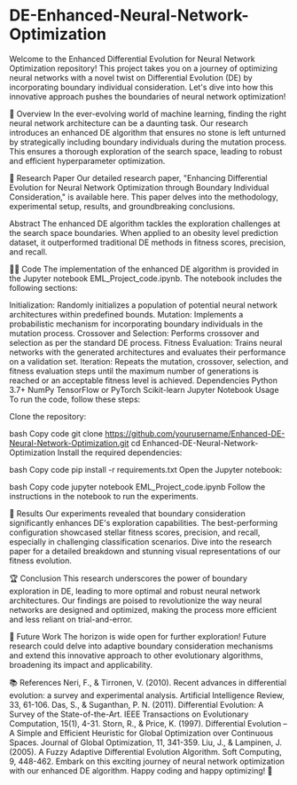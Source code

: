 # DE-Enhanced-Neural-Network-Optimization
Welcome to the Enhanced Differential Evolution for Neural Network Optimization repository! This project takes you on a journey of optimizing neural networks with a novel twist on Differential Evolution (DE) by incorporating boundary individual consideration. Let's dive into how this innovative approach pushes the boundaries of neural network optimization!

🚀 Overview
In the ever-evolving world of machine learning, finding the right neural network architecture can be a daunting task. Our research introduces an enhanced DE algorithm that ensures no stone is left unturned by strategically including boundary individuals during the mutation process. This ensures a thorough exploration of the search space, leading to robust and efficient hyperparameter optimization.

📄 Research Paper
Our detailed research paper, "Enhancing Differential Evolution for Neural Network Optimization through Boundary Individual Consideration," is available here. This paper delves into the methodology, experimental setup, results, and groundbreaking conclusions.

Abstract
The enhanced DE algorithm tackles the exploration challenges at the search space boundaries. When applied to an obesity level prediction dataset, it outperformed traditional DE methods in fitness scores, precision, and recall.

🧑‍💻 Code
The implementation of the enhanced DE algorithm is provided in the Jupyter notebook EML_Project_code.ipynb. The notebook includes the following sections:

Initialization: Randomly initializes a population of potential neural network architectures within predefined bounds.
Mutation: Implements a probabilistic mechanism for incorporating boundary individuals in the mutation process.
Crossover and Selection: Performs crossover and selection as per the standard DE process.
Fitness Evaluation: Trains neural networks with the generated architectures and evaluates their performance on a validation set.
Iteration: Repeats the mutation, crossover, selection, and fitness evaluation steps until the maximum number of generations is reached or an acceptable fitness level is achieved.
Dependencies
Python 3.7+
NumPy
TensorFlow or PyTorch
Scikit-learn
Jupyter Notebook
Usage
To run the code, follow these steps:

Clone the repository:

bash
Copy code
git clone https://github.com/yourusername/Enhanced-DE-Neural-Network-Optimization.git
cd Enhanced-DE-Neural-Network-Optimization
Install the required dependencies:

bash
Copy code
pip install -r requirements.txt
Open the Jupyter notebook:

bash
Copy code
jupyter notebook EML_Project_code.ipynb
Follow the instructions in the notebook to run the experiments.

🌟 Results
Our experiments revealed that boundary consideration significantly enhances DE's exploration capabilities. The best-performing configuration showcased stellar fitness scores, precision, and recall, especially in challenging classification scenarios. Dive into the research paper for a detailed breakdown and stunning visual representations of our fitness evolution.

🏆 Conclusion
This research underscores the power of boundary exploration in DE, leading to more optimal and robust neural network architectures. Our findings are poised to revolutionize the way neural networks are designed and optimized, making the process more efficient and less reliant on trial-and-error.

🔮 Future Work
The horizon is wide open for further exploration! Future research could delve into adaptive boundary consideration mechanisms and extend this innovative approach to other evolutionary algorithms, broadening its impact and applicability.

📚 References
Neri, F., & Tirronen, V. (2010). Recent advances in differential evolution: a survey and experimental analysis. Artificial Intelligence Review, 33, 61-106.
Das, S., & Suganthan, P. N. (2011). Differential Evolution: A Survey of the State-of-the-Art. IEEE Transactions on Evolutionary Computation, 15(1), 4-31.
Storn, R., & Price, K. (1997). Differential Evolution – A Simple and Efficient Heuristic for Global Optimization over Continuous Spaces. Journal of Global Optimization, 11, 341-359.
Liu, J., & Lampinen, J. (2005). A Fuzzy Adaptive Differential Evolution Algorithm. Soft Computing, 9, 448-462.
Embark on this exciting journey of neural network optimization with our enhanced DE algorithm. Happy coding and happy optimizing! 🌟






